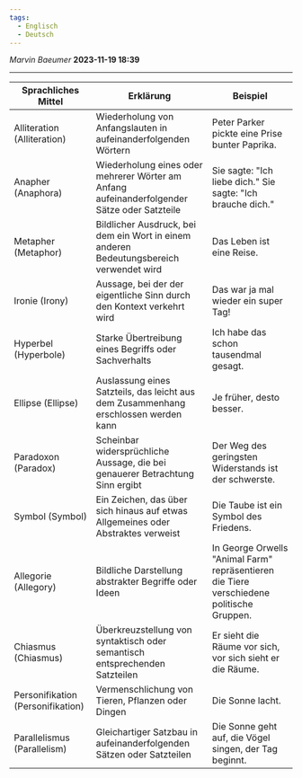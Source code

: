 ```yaml
---
tags:
  - Englisch
  - Deutsch
---
```

*Marvin Baeumer* **2023-11-19 18:39**

---
|Sprachliches Mittel|Erklärung|Beispiel|
|---|---|---|
|Alliteration (Alliteration)|Wiederholung von Anfangslauten in aufeinanderfolgenden Wörtern|Peter Parker pickte eine Prise bunter Paprika.|
|Anapher (Anaphora)|Wiederholung eines oder mehrerer Wörter am Anfang aufeinanderfolgender Sätze oder Satzteile|Sie sagte: "Ich liebe dich." Sie sagte: "Ich brauche dich."|
|Metapher (Metaphor)|Bildlicher Ausdruck, bei dem ein Wort in einem anderen Bedeutungsbereich verwendet wird|Das Leben ist eine Reise.|
|Ironie (Irony)|Aussage, bei der der eigentliche Sinn durch den Kontext verkehrt wird|Das war ja mal wieder ein super Tag!|
|Hyperbel (Hyperbole)|Starke Übertreibung eines Begriffs oder Sachverhalts|Ich habe das schon tausendmal gesagt.|
|Ellipse (Ellipse)|Auslassung eines Satzteils, das leicht aus dem Zusammenhang erschlossen werden kann|Je früher, desto besser.|
|Paradoxon (Paradox)|Scheinbar widersprüchliche Aussage, die bei genauerer Betrachtung Sinn ergibt|Der Weg des geringsten Widerstands ist der schwerste.|
|Symbol (Symbol)|Ein Zeichen, das über sich hinaus auf etwas Allgemeines oder Abstraktes verweist|Die Taube ist ein Symbol des Friedens.|
|Allegorie (Allegory)|Bildliche Darstellung abstrakter Begriffe oder Ideen|In George Orwells "Animal Farm" repräsentieren die Tiere verschiedene politische Gruppen.|
|Chiasmus (Chiasmus)|Überkreuzstellung von syntaktisch oder semantisch entsprechenden Satzteilen|Er sieht die Räume vor sich, vor sich sieht er die Räume.|
|Personifikation (Personifikation)|Vermenschlichung von Tieren, Pflanzen oder Dingen|Die Sonne lacht.|
|Parallelismus (Parallelism)|Gleichartiger Satzbau in aufeinanderfolgenden Sätzen oder Satzteilen|Die Sonne geht auf, die Vögel singen, der Tag beginnt.| 